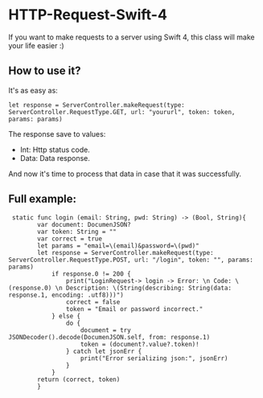 # HTTP-Request-Swift-4
If you want to make requests to a server using Swift 4, this class will make your life easier :)


## How to use it?

It's as easy as:
```
let response = ServerController.makeRequest(type: ServerController.RequestType.GET, url: "yoururl", token: token, params: params)
```       


The response save to values: 
- Int: Http status code.
- Data: Data response.

And now it's time to process that data in case that it was successfully.

## Full example:

```    
 static func login (email: String, pwd: String) -> (Bool, String){
        var document: DocumenJSON?
        var token: String = ""
        var correct = true
        let params = "email=\(email)&password=\(pwd)"
        let response = ServerController.makeRequest(type: ServerController.RequestType.POST, url: "/login", token: "", params: params)
            if response.0 != 200 {
                print("LoginRequest-> login -> Error: \n Code: \(response.0) \n Description: \(String(describing: String(data: response.1, encoding: .utf8)))")
                correct = false
                token = "Email or password incorrect."
            } else {
                do {
                    document = try JSONDecoder().decode(DocumenJSON.self, from: response.1)
                    token = (document?.value?.token)!
                } catch let jsonErr {
                    print("Error serializing json:", jsonErr)
                }
            }
        return (correct, token)
        }
 ```    
